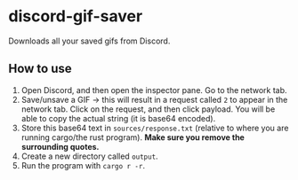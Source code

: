 # discord-gif-saver

Downloads all your saved gifs from Discord.

## How to use

1. Open Discord, and then open the inspector pane. Go to the network tab.
2. Save/unsave a GIF -> this will result in a request called `2` to appear in the network tab. Click on the request, and then click payload. You will be able to copy the actual string (it is base64 encoded).
3. Store this base64 text in `sources/response.txt` (relative to where you are running cargo/the rust program). **Make sure you remove the surrounding quotes.**
4. Create a new directory called `output`.
5. Run the program with `cargo r -r`.
